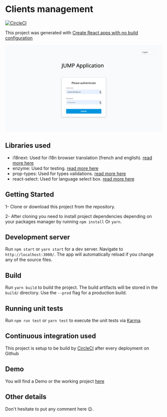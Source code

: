 # Clients management

[![CircleCI](https://circleci.com/<VCS>/azizmashkour/JUMP.svg?style=svg&circle-token=a2e2db89c6dd79bcc0285672550412bc695581fd)](https://travis-ci.org/azizmashkour/JUMP)

This project was generated with [Create React apps with no build configuration](https://github.com/facebook/create-react-app)

![image](https://raw.githubusercontent.com/azizmashkour/JUMP/master/public/preview.png)

## Libraries used
- i18next: Used for i18n browser translation (french and english). [read more here](https://react.i18next.com/)
- enzyme: Used for testing. [read more here](https://airbnb.io/enzyme/)
- prop-types: Used for types validations. [read more here](https://www.npmjs.com/package/prop-types)
- react-select: Used for language select box. [read more here](https://react-select.com/home)

## Getting Started
1- Clone or download this project from the repository.

2- After cloning you need to install project dependencies depending on your packages manager by running `npm install` Or `yarn`.

## Development server

Run `npm start` or `yarn start` for a dev server. Navigate to `http://localhost:3000/`. The app will automatically reload if you change any of the source files.

## Build

Run `yarn build` to build the project. The build artifacts will be stored in the `build/` directory. Use the `--prod` flag for a production build.

## Running unit tests

Run `npm run test` or `yarn test` to execute the unit tests via [Karma](https://karma-runner.github.io).

## Continuous integration used

This project is setup to be build by [CircleCI](https://circleci.com/) after every deployment on Github

## Demo
You will find a Demo or the working project [here](https://baracoda-app.firebaseapp.com/)

## Other details
Don't hesitate to put any comment here 😉.
